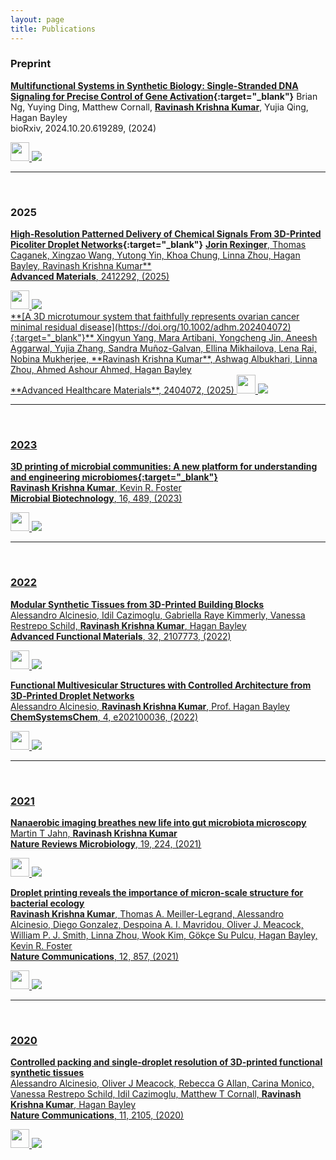 ```yaml
---
layout: page
title: Publications
---
```


### Preprint

**[Multifunctional Systems in Synthetic Biology: Single-Stranded DNA Signaling for Precise Control of Gene Activation](https://doi.org/10.1101/2024.10.20.619289){:target="_blank"}**
Brian Ng, Yuying Ding, Matthew Cornall, **<u>Ravinash Krishna Kumar</u>**, Yujia Qing, Hagan Bayley<br>
bioRxiv, 2024.10.20.619289, (2024)<br>

<a href="/assets/papers/2024.10.20.619289v1.full.pdf" download>
  <img src="/assets/images/pdf.svg" width="30" height="30">
</a>

<img src ="/assets/images/2024_brian.png">

<br>

***

<br>

### 2025

**[High-Resolution Patterned Delivery of Chemical Signals From 3D-Printed Picoliter Droplet Networks](https://doi.org/10.1002/adma.202412292){:target="_blank"}**
**<u>Jorin Rexinger**<u>, Thomas Caganek,  Xingzao Wang, Yutong Yin, Khoa Chung, Linna Zhou, Hagan Bayley, <u>Ravinash Krishna Kumar</u>**<br>
**Advanced Materials**, 2412292, (2025)

<a href="/assets/papers/Riexinger et al. - High-Resolution Patterned Delivery of Chemical Sig.pdf" download>
  <img src="/assets/images/pdf.svg" width="30" height="30">
</a>

<img src ="/assets/images/2025_jorin.png">

<br>
**[A 3D microtumour system that faithfully represents ovarian cancer minimal residual disease](https://doi.org/10.1002/adhm.202404072){:target="_blank"}**
Xingyun Yang, Mara Artibani, Yongcheng Jin, Aneesh Aggarwal, Yujia Zhang, Sandra Muñoz-Galvan, Ellina Mikhailova, Lena Rai, Nobina Mukherjee, **<u>Ravinash Krishna Kumar</u>**, Ashwag Albukhari, Linna Zhou, Ahmed Ashour Ahmed, Hagan Bayley<br>
**Advanced Healthcare Materials**, 2404072, (2025)

<a href="/assets/papers/Yang et al. - 3D Microtumors Representing Ovarian Cancer Minimal.pdf" download>
  <img src="/assets/images/pdf.svg" width="30" height="30">
</a>

<img src ="/assets/images/2023_sonia.png">

<br>

***

<br>

### 2023

**[3D printing of microbial communities: A new platform for understanding and engineering microbiomes](https://doi.org/10.1111/1751-7915.14168){:target="_blank"}**<br>
**<u>Ravinash Krishna Kumar</u>**, Kevin R. Foster<br>
**Microbial Biotechnology**, 16, 489, (2023)

<a href="/assets/papers/Krishna Kumar and Foster - 2023 - 3D printing of microbial communities A new platfo.pdf" download>
  <img src="/assets/images/pdf.svg" width="30" height="30">
</a>

<img src ="/assets/images/2023_microb.jpeg">

<br>

***

<br>

### 2022

**[Modular Synthetic Tissues from 3D-Printed Building Blocks](https://doi.org/10.1002/adfm.202107773)**<br>
Alessandro Alcinesio, Idil Cazimoglu, Gabriella Raye Kimmerly, Vanessa Restrepo Schild, **<u>Ravinash Krishna Kumar</u>**, Hagan Bayley<br>
**Advanced Functional Materials**, 32, 2107773, (2022)

<a href="/assets/papers/Alcinesio et al. - 2022 - Modular Synthetic Tissues from 3D-Printed Building.pdf" download>
  <img src="/assets/images/pdf.svg" width="30" height="30">
</a>

<img src ="/assets/images/2022_advfunc.jpg">

<br>

**[Functional Multivesicular Structures with Controlled Architecture from 3D‐Printed Droplet Networks]( https://doi.org/10.1002/syst.202100036)**<br>
Alessandro Alcinesio, **<u>Ravinash Krishna Kumar</u>**, Prof. Hagan Bayley<br>
**ChemSystemsChem**, 4, e202100036, (2022)

<a href="/assets/papers/Alcinesio et al. - 2022 - Functional Multivesicular Structures with Controll.pdf" download>
  <img src="/assets/images/pdf.svg" width="30" height="30">
</a>

<img src ="/assets/images/2022_chemsystemschem.jpg">

<br>

***

<br>

### 2021

**[Nanaerobic imaging breathes new life into gut microbiota microscopy](https://doi.org/10.1038/s41579-021-00523-w)**<br>
Martin T Jahn, **<u>Ravinash Krishna Kumar</u>**<br>
**Nature Reviews Microbiology**, 19, 224, (2021)

<a href="/assets/papers/Jahn and Krishna Kumar - 2021 - Nanaerobic imaging breathes new life into gut micr.pdf" download>
  <img src="/assets/images/pdf.svg" width="30" height="30">
</a>

<img src ="/assets/images/2021_natrevmicro.png">

<br>

**[Droplet printing reveals the importance of micron-scale structure for bacterial ecology](https://doi.org/10.1038/s41467-021-20996-w)**<br>
**<u>Ravinash Krishna Kumar</u>**, Thomas A. Meiller-Legrand, Alessandro Alcinesio, Diego Gonzalez, Despoina A. I. Mavridou, Oliver J. Meacock, William P. J. Smith, Linna Zhou, Wook Kim, Gökçe Su Pulcu, Hagan Bayley, Kevin R. Foster<br>
**Nature Communications**, 12, 857, (2021)

<a href="/assets/papers/Krishna Kumar et al. - 2021 - Droplet printing reveals the importance of micron-.pdf" download>
  <img src="/assets/images/pdf.svg" width="30" height="30">
</a>

<img src ="/assets/images/2021_natcommun.png">

<br>

***

<br>

### 2020

**[Controlled packing and single-droplet resolution of 3D-printed functional synthetic tissues](https://doi.org/10.1038/s41467-020-15953-y)**<br>
Alessandro Alcinesio, Oliver J Meacock, Rebecca G Allan, Carina Monico, Vanessa Restrepo Schild, Idil Cazimoglu, Matthew T Cornall, **<u>Ravinash Krishna Kumar</u>**, Hagan Bayley<br>
**Nature Communications**, 11, 2105, (2020)

<a href="/assets/papers/Alcinesio et al. - 2020 - Controlled packing and single-droplet resolution o,pdf" download>
  <img src="/assets/images/pdf.svg" width="30" height="30">
</a>

<img src ="/assets/images/2020_natcommun.gif">

<br>
